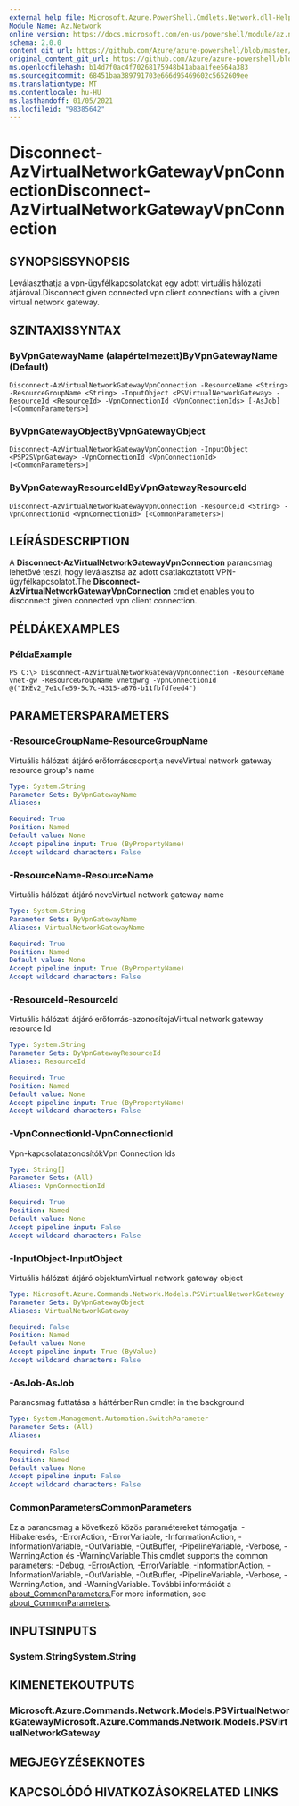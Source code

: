 ```yaml
---
external help file: Microsoft.Azure.PowerShell.Cmdlets.Network.dll-Help.xml
Module Name: Az.Network
online version: https://docs.microsoft.com/en-us/powershell/module/az.network/disconnect-azvirtualnetworkgatewayvpnconnection
schema: 2.0.0
content_git_url: https://github.com/Azure/azure-powershell/blob/master/src/Network/Network/help/Disconnect-AzVirtualNetworkGatewayVpnConnection.md
original_content_git_url: https://github.com/Azure/azure-powershell/blob/master/src/Network/Network/help/Disconnect-AzVirtualNetworkGatewayVpnConnection.md
ms.openlocfilehash: b14d7f0ac4f70268175948b41abaa1fee564a383
ms.sourcegitcommit: 68451baa389791703e666d95469602c5652609ee
ms.translationtype: MT
ms.contentlocale: hu-HU
ms.lasthandoff: 01/05/2021
ms.locfileid: "98385642"
---
```

# <span data-ttu-id="5ee49-101">Disconnect-AzVirtualNetworkGatewayVpnConnection</span><span class="sxs-lookup"><span data-stu-id="5ee49-101">Disconnect-AzVirtualNetworkGatewayVpnConnection</span></span>

## <span data-ttu-id="5ee49-102">SYNOPSIS</span><span class="sxs-lookup"><span data-stu-id="5ee49-102">SYNOPSIS</span></span> 
<span data-ttu-id="5ee49-103">Leválaszthatja a vpn-ügyfélkapcsolatokat egy adott virtuális hálózati átjáróval.</span><span class="sxs-lookup"><span data-stu-id="5ee49-103">Disconnect given connected vpn client connections with a given virtual network gateway.</span></span>

## <span data-ttu-id="5ee49-104">SZINTAXIS</span><span class="sxs-lookup"><span data-stu-id="5ee49-104">SYNTAX</span></span>
### <span data-ttu-id="5ee49-105">ByVpnGatewayName (alapértelmezett)</span><span class="sxs-lookup"><span data-stu-id="5ee49-105">ByVpnGatewayName (Default)</span></span>
```
Disconnect-AzVirtualNetworkGatewayVpnConnection -ResourceName <String> -ResourceGroupName <String> -InputObject <PSVirtualNetworkGateway> -ResourceId <ResourceId> -VpnConnectionId <VpnConnectionIds> [-AsJob] [<CommonParameters>]
```

### <span data-ttu-id="5ee49-106">ByVpnGatewayObject</span><span class="sxs-lookup"><span data-stu-id="5ee49-106">ByVpnGatewayObject</span></span>
```
Disconnect-AzVirtualNetworkGatewayVpnConnection -InputObject <PSP2SVpnGateway> -VpnConnectionId <VpnConnectionId> [<CommonParameters>]
```

### <span data-ttu-id="5ee49-107">ByVpnGatewayResourceId</span><span class="sxs-lookup"><span data-stu-id="5ee49-107">ByVpnGatewayResourceId</span></span>
```
Disconnect-AzVirtualNetworkGatewayVpnConnection -ResourceId <String> -VpnConnectionId <VpnConnectionId> [<CommonParameters>]
```

## <span data-ttu-id="5ee49-108">LEÍRÁS</span><span class="sxs-lookup"><span data-stu-id="5ee49-108">DESCRIPTION</span></span>
<span data-ttu-id="5ee49-109">A **Disconnect-AzVirtualNetworkGatewayVpnConnection** parancsmag lehetővé teszi, hogy leválasztsa az adott csatlakoztatott VPN-ügyfélkapcsolatot.</span><span class="sxs-lookup"><span data-stu-id="5ee49-109">The **Disconnect-AzVirtualNetworkGatewayVpnConnection** cmdlet enables you to disconnect given connected vpn client connection.</span></span>

## <span data-ttu-id="5ee49-110">PÉLDÁK</span><span class="sxs-lookup"><span data-stu-id="5ee49-110">EXAMPLES</span></span>

### <span data-ttu-id="5ee49-111">Példa</span><span class="sxs-lookup"><span data-stu-id="5ee49-111">Example</span></span>
```
PS C:\> Disconnect-AzVirtualNetworkGatewayVpnConnection -ResourceName vnet-gw -ResourceGroupName vnetgwrg -VpnConnectionId @("IKEv2_7e1cfe59-5c7c-4315-a876-b11fbfdfeed4")

```

## <span data-ttu-id="5ee49-112">PARAMETERS</span><span class="sxs-lookup"><span data-stu-id="5ee49-112">PARAMETERS</span></span>

### <span data-ttu-id="5ee49-113">-ResourceGroupName</span><span class="sxs-lookup"><span data-stu-id="5ee49-113">-ResourceGroupName</span></span>
<span data-ttu-id="5ee49-114">Virtuális hálózati átjáró erőforráscsoportja neve</span><span class="sxs-lookup"><span data-stu-id="5ee49-114">Virtual network gateway resource group's name</span></span>

```yaml
Type: System.String
Parameter Sets: ByVpnGatewayName
Aliases:

Required: True
Position: Named
Default value: None
Accept pipeline input: True (ByPropertyName)
Accept wildcard characters: False
```

### <span data-ttu-id="5ee49-115">-ResourceName</span><span class="sxs-lookup"><span data-stu-id="5ee49-115">-ResourceName</span></span>
<span data-ttu-id="5ee49-116">Virtuális hálózati átjáró neve</span><span class="sxs-lookup"><span data-stu-id="5ee49-116">Virtual network gateway name</span></span>

```yaml
Type: System.String
Parameter Sets: ByVpnGatewayName
Aliases: VirtualNetworkGatewayName

Required: True
Position: Named
Default value: None
Accept pipeline input: True (ByPropertyName)
Accept wildcard characters: False
```

### <span data-ttu-id="5ee49-117">-ResourceId</span><span class="sxs-lookup"><span data-stu-id="5ee49-117">-ResourceId</span></span>
<span data-ttu-id="5ee49-118">Virtuális hálózati átjáró erőforrás-azonosítója</span><span class="sxs-lookup"><span data-stu-id="5ee49-118">Virtual network gateway resource Id</span></span>

```yaml
Type: System.String
Parameter Sets: ByVpnGatewayResourceId
Aliases: ResourceId

Required: True
Position: Named
Default value: None
Accept pipeline input: True (ByPropertyName)
Accept wildcard characters: False
```

### <span data-ttu-id="5ee49-119">-VpnConnectionId</span><span class="sxs-lookup"><span data-stu-id="5ee49-119">-VpnConnectionId</span></span>
<span data-ttu-id="5ee49-120">Vpn-kapcsolatazonosítók</span><span class="sxs-lookup"><span data-stu-id="5ee49-120">Vpn Connection Ids</span></span>

```yaml
Type: String[]
Parameter Sets: (All)
Aliases: VpnConnectionId

Required: True
Position: Named
Default value: None
Accept pipeline input: False
Accept wildcard characters: False
```

### <span data-ttu-id="5ee49-121">-InputObject</span><span class="sxs-lookup"><span data-stu-id="5ee49-121">-InputObject</span></span>
<span data-ttu-id="5ee49-122">Virtuális hálózati átjáró objektum</span><span class="sxs-lookup"><span data-stu-id="5ee49-122">Virtual network gateway object</span></span>

```yaml
Type: Microsoft.Azure.Commands.Network.Models.PSVirtualNetworkGateway
Parameter Sets: ByVpnGatewayObject
Aliases: VirtualNetworkGateway

Required: False
Position: Named
Default value: None
Accept pipeline input: True (ByValue)
Accept wildcard characters: False
```

### <span data-ttu-id="5ee49-123">-AsJob</span><span class="sxs-lookup"><span data-stu-id="5ee49-123">-AsJob</span></span>
<span data-ttu-id="5ee49-124">Parancsmag futtatása a háttérben</span><span class="sxs-lookup"><span data-stu-id="5ee49-124">Run cmdlet in the background</span></span>

```yaml
Type: System.Management.Automation.SwitchParameter
Parameter Sets: (All)
Aliases:

Required: False
Position: Named
Default value: None
Accept pipeline input: False
Accept wildcard characters: False
```

### <span data-ttu-id="5ee49-125">CommonParameters</span><span class="sxs-lookup"><span data-stu-id="5ee49-125">CommonParameters</span></span>
<span data-ttu-id="5ee49-126">Ez a parancsmag a következő közös paramétereket támogatja: -Hibakeresés, -ErrorAction, -ErrorVariable, -InformationAction, -InformationVariable, -OutVariable, -OutBuffer, -PipelineVariable, -Verbose, -WarningAction és -WarningVariable.</span><span class="sxs-lookup"><span data-stu-id="5ee49-126">This cmdlet supports the common parameters: -Debug, -ErrorAction, -ErrorVariable, -InformationAction, -InformationVariable, -OutVariable, -OutBuffer, -PipelineVariable, -Verbose, -WarningAction, and -WarningVariable.</span></span> <span data-ttu-id="5ee49-127">További információt a [about_CommonParameters.](http://go.microsoft.com/fwlink/?LinkID=113216)</span><span class="sxs-lookup"><span data-stu-id="5ee49-127">For more information, see [about_CommonParameters](http://go.microsoft.com/fwlink/?LinkID=113216).</span></span>

## <span data-ttu-id="5ee49-128">INPUTS</span><span class="sxs-lookup"><span data-stu-id="5ee49-128">INPUTS</span></span>

### <span data-ttu-id="5ee49-129">System.String</span><span class="sxs-lookup"><span data-stu-id="5ee49-129">System.String</span></span>

## <span data-ttu-id="5ee49-130">KIMENETEK</span><span class="sxs-lookup"><span data-stu-id="5ee49-130">OUTPUTS</span></span>

### <span data-ttu-id="5ee49-131">Microsoft.Azure.Commands.Network.Models.PSVirtualNetworkGateway</span><span class="sxs-lookup"><span data-stu-id="5ee49-131">Microsoft.Azure.Commands.Network.Models.PSVirtualNetworkGateway</span></span>

## <span data-ttu-id="5ee49-132">MEGJEGYZÉSEK</span><span class="sxs-lookup"><span data-stu-id="5ee49-132">NOTES</span></span>

## <span data-ttu-id="5ee49-133">KAPCSOLÓDÓ HIVATKOZÁSOK</span><span class="sxs-lookup"><span data-stu-id="5ee49-133">RELATED LINKS</span></span>
